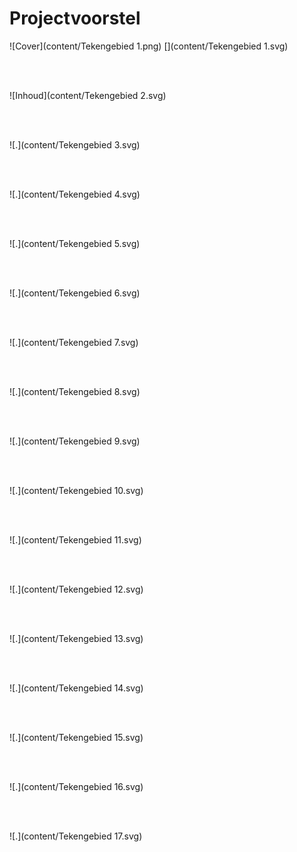 # Projectvoorstel

![Cover](content/Tekengebied 1.png)
[<large>](content/Tekengebied 1.svg)

<br><br>

![Inhoud](content/Tekengebied 2.svg)

<br><br>

![.](content/Tekengebied 3.svg)

<br><br>

![.](content/Tekengebied 4.svg)

<br><br>

![.](content/Tekengebied 5.svg)

<br><br>

![.](content/Tekengebied 6.svg)

<br><br>

![.](content/Tekengebied 7.svg)

<br><br>

![.](content/Tekengebied 8.svg)

<br><br>

![.](content/Tekengebied 9.svg)

<br><br>

![.](content/Tekengebied 10.svg)

<br><br>

![.](content/Tekengebied 11.svg)

<br><br>

![.](content/Tekengebied 12.svg)

<br><br>

![.](content/Tekengebied 13.svg)

<br><br>

![.](content/Tekengebied 14.svg)

<br><br>

![.](content/Tekengebied 15.svg)

<br><br>

![.](content/Tekengebied 16.svg)

<br><br>

![.](content/Tekengebied 17.svg)